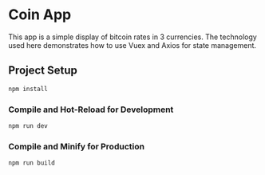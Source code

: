 # Coin App

This app is a simple display of bitcoin rates in 3 currencies. The technology used here demonstrates how to use Vuex and Axios for state management.

## Project Setup

```sh
npm install
```

### Compile and Hot-Reload for Development

```sh
npm run dev
```

### Compile and Minify for Production

```sh
npm run build
```
